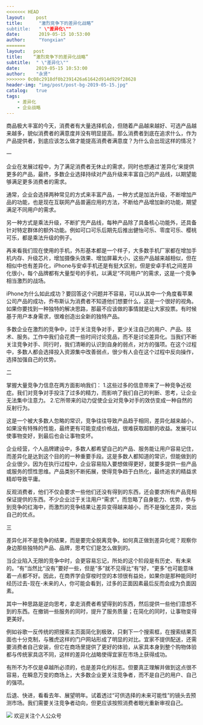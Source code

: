 ```yaml
---
<<<<<<< HEAD
layout:    post
title:      "激烈竞争下的差异化战略“
subtitle:   " \"差异化\""
date:       2019-05-15 10:53:00
author:     "Yongxian"
=======
layout:   post
title:    “激烈竞争下的差异化战略”
subtitle:  " \"差异化\""
date:      2019-05-15 10:53:00
author:    "永贤"
>>>>>>> 0c08c2918df0b2391426a61642d914d929f28628
header-img: "img/post/post-bg-2019-05-15.jpg"
catalog:   true
tags:
    - 差异化
    - 企业战略
---
```


商品极大丰富的今天，消费者有大量选择机会，但随着产品越来越好、可选产品越来越多，貌似消费者的满意度并没有明显提高。那么消费者到底在追求什么，作为产品提供者，到底应该怎么做才能提高消费者满意度？为什么会出现这样的情况？



一



企业在发展过程中，为了满足消费者无休止的需求，同时也想通过‘差异化’来提供更多的产品，最终，多数企业选择持续对产品升级来丰富自己的产品线，以期望能够满足更多消费者的需求。



通常，企业会选择两种常见的方式来丰富产品，一种方式是加法升级，不断增加产品的功能，也是现在互联网产品普遍应用的方法，不断给产品增加新的功能，期望满足不同用户的需求。



另一种方式是乘法升级，不断扩充产品线，每种产品除了具备核心功能外，还具备针对特定群体的额外功能。例如可口可乐后期先后推出健怡可乐、零度可乐、樱桃可乐，都是乘法升级的例子。



再来看我们现在使用的手机，外形基本都是一个样子，大多数手机厂家都在增加手机内存、升级芯片，增加摄像头效果、增加屏幕大小，这些产品越来越相似，但在相似中也有差异化，iPhone与安卓手机还是有挺大区别，但是安卓手机之间差异化很小，每个品牌都有大量型号的手机，以满足“不同用户”的需求，这是一个竞争相当激烈的战场。



iPhone为什么如此成功？要回答这个问题并不容易，可以从其中一个角度看苹果公司产品的成功，乔布斯认为消费者不知道他们想要什么，这是一个很好的视角。如果你要找到一种独特的解决思路，那最不应该做的事情就是让大家投票。有时候基于用户本身需求，很难创造出全新的独特产品。



多数企业在激烈的竞争中，过于关注竞争对手，更少关注自己的用户、产品、技术、服务。工作中我们会花费一些时间讨论竞品，而不是讨论差异化。当我们不断关注竞争对手、同行时，我们清晰的认识到自身的弱点，对方的强项。在这个过程中，多数人都会选择投入资源集中改善弱点，很少有人会在这个过程中反向操作，选择加强自己的优势。



二



掌握大量竞争力信息在两方面影响我们：
1.这些过多的信息带来了一种竞争近视症。我们对竞争对手投注了过多的精力，而影响了我们自己的判断、思考，让企业无法集中注意力。
2.它所带来的动力促使企业对竞争对手的效仿变成一种自然的反射行为。



这是一个被大多数人忽略的常识，竞争往往导致产品趋于相同，差异化越来越小，如果没有特殊的性能，最终更有可能变成价格战，很难获取超额的收益。发展可以使事物变好，到最后也会让事物变坏。



企业经营，个人品牌建设中，多数人都希望自己的产品、服务能让用户容易记住，而差异化是达到这个目的的一种重要手段。这是多数人都知道的常识，但能做到的企业很少。因为在执行过程中，企业容易陷入要想做得更好，就要多提供一些产品或服务的惯性思维。产品类别不断拓展，使得竞争趋于白热化，最终追求的精益求精却导致平庸。



反观消费者，他们不仅会要求一些他们还没有得到的东西，还会要求所有产品竞相保证提供的东西。不少企业过于关注用户“需求”，而忽略了自身能力、优势，参与到竞争的红海中，而激烈的竞争结果让差异变得越来越小，而不是强化差异，突出自己的优点。



三



差异化并不是竞争的结果，而是要完全脱离竞争。如何真正做到差异化呢？观察你身边那些独特的产品、品牌，思考它们是怎么做到的。



当企业陷入无限的竞争中时，会更容易忘记，所处的这个阶段是有历史、有未来的。“有”当然比“没有”要好一些，但是“多”就不见得比“有”好，“更多”也可能意味着一点都不好。因此，在商界学会穿梭时空的本领很有益处，如果你是那种能同时经历过去-现在-未来的人，你可能会看到，过多的正面因素最后反而会成为负面因素。



其中一种思路是逆向思考，拿走消费者希望得到的东西，然后提供一些他们意想不到的东西。在撤销一些服务的同时，提升了服务质量；在简化的同时，让事物变得更美好。



例如谷歌一反传统的把搜索主页面简化到极致，只剩下一个搜索框，在搜索结果页面也十分克制，与雅虎这样的门户网站形成了明显的对比。宜家不提供配送，还需要消费者自己安装，但它在商场里提供了更好的体验，从家具本身到整个购物体验都与传统家具店不同，这样的差异化战略使得宜家在市场上获得成功。



有所不为不仅是卓越所必须的，也是差异化的标志。但要真正理解并做到这点很不容易，在瞬息万变的商场上，大多数企业更关注竞争者，而不是自己的用户、自己的强项。 



后退、快进，看看去年、展望明年。试着透过“可供选择的未来可能性”的镜头去预测市场。我们需要关注竞争者动向，但更应该按照消费者眼光重新审视自己。



![](https://ws2.sinaimg.cn/large/006y8mN6ly1g776ekltnej30760760t7.jpg)
欢迎关注个人公众号
